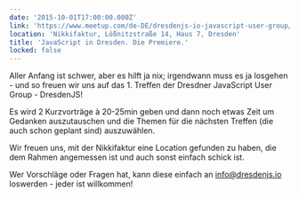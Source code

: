 ```yaml
---
date: '2015-10-01T17:00:00.000Z'
link: 'https://www.meetup.com/de-DE/dresdenjs-io-javascript-user-group/events/224946419/'
location: 'Nikkifaktur, Lößnitzstraße 14, Haus 7, Dresden'
title: 'JavaScript in Dresden. Die Premiere.'
locked: false
---
```

Aller Anfang ist schwer, aber es hilft ja nix; irgendwann muss es ja losgehen - und so freuen wir uns auf das 1\. Treffen der Dresdner JavaScript User Group - DresdenJS!

Es wird 2 Kurzvorträge à 20-25min geben und dann noch etwas Zeit um Gedanken auszutauschen und die Themen für die nächsten Treffen (die auch schon geplant sind) auszuwählen.

Wir freuen uns, mit der Nikkifaktur eine Location gefunden zu haben, die dem Rahmen angemessen ist und auch sonst einfach schick ist.

Wer Vorschläge oder Fragen hat, kann diese einfach an info@dresdenjs.io loswerden - jeder ist willkommen! 
